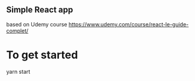 ## Simple React app
based on Udemy course https://www.udemy.com/course/react-le-guide-complet/

# To get started
yarn start